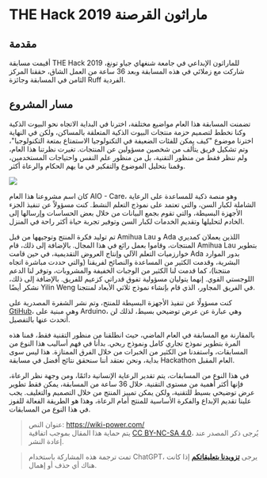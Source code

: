 # THE Hack 2019 ماراثون القرصنة

## مقدمة

أقيمت مسابقة THE Hack 2019 للماراثون الإبداعي في جامعة شنغهاي جياو تونغ، شاركت مع زملائي في هذه المسابقة وبعد 36 ساعة من العمل الشاق، حققنا المركز الثامن في المسابقة وجائزة Ruff الفردية.

## مسار المشروع

تضمنت المسابقة هذا العام مواضيع مختلفة، اخترنا في البداية الاتجاه نحو البيوت الذكية وكنا نخطط لتصميم حزمة منتجات البيوت الذكية المتعلقة بالمساكن، ولكن في النهاية اخترنا موضوع "كيف يمكن للفئات الضعيفة في التكنولوجيا الاستمتاع بمتعة التكنولوجيا"، وتم تشكيل فريق يتألف من شخصين مسؤولين عن المنتجات. تغيرت نظرتنا هذا العام، ولم ننظر فقط من منظور التقنية، بل من منظور علم النفس واحتياجات المستخدمين، وقمنا بتحليل الموضوع والتفكير في ما يهم الحكام والرعاة أكثر.

![](https://wiki-media-1253965369.cos.ap-guangzhou.myqcloud.com/img/72fa421a32841af4c9cb339132b30fe.jpg)

كان اسم مشروعنا هذا العام AIO - Care، وهو منصة ذكية للمساعدة على الرعاية الشاملة لكبار السن، والتي تعتمد على نموذج التعلم النشط. كنت مسؤولاً عن تنفيذ الجزء الأجهزة البسيطة، والتي تقوم بجمع البيانات من خلال بعض الحساسات وإرسالها إلى الخادم لتحليلها وتقديم الخدمات لكبار السن وتوفير تجربة حياة أكثر راحة في المنزل.

تم توليد فكرة المنتج وتوجيهها من قبل Amihua Lau و Ada اللذين يعملان كمديري المنتجات، وقاموا بعمل رائع في هذا المجال. بالإضافة إلى ذلك، قام Amihua Lau بتطوير خوارزميات التعلم الآلي وإنتاج العروض التقديمية، في حين قامت Ada بدور الموارد البشرية، وقدمت الكثير من المساعدة والنصائح لفريقنا (والتي حددت مباشرة اتجاه منتجنا)، كما قدمت لنا الكثير من الوجبات الخفيفة والمشروبات، وتوفر لنا الدعم اللوجستي القوي. إنهما يتوليان مسؤولية تفوق قدراتي كزعيم للفريق. بالإضافة إلى ذلك، نشكر أيضًا Yilin Weng في الفريق المجاور، الذي قام بإنشاء نموذج ثلاثي الأبعاد لمنتجنا.

كنت مسؤولًا عن تنفيذ الأجهزة البسيطة للمنتج، وتم نشر الشفرة المصدرية على [GtiHub](https://github.com/linyuxuanlin/Project-of-THE-Hack)، وهي مبنية على Arduino، وهي عبارة عن عرض توضيحي بسيط، لذلك لن أتحدث عنها بالتفصيل.

بالمقارنة مع المسابقة في العام الماضي، حيث انطلقنا من منظور التقنية فقط، قمنا هذه المرة بتطوير نموذج تجاري كامل ونموذج ربحي. بدأنا في فهم أساليب هذا النوع من المسابقات، واستفدنا من الكثير من الخبرات من خلال الفرق الممتازة. هذا ليس سوى بداية، ونحن نعتقد أننا سنحقق نتائج أفضل في مسابقة Hackathon العام المقبل.

في هذا النوع من المسابقات، يتم تقدير الرعاية الإنسانية دائمًا، ومن وجهة نظر الرعاة، فإنها أكثر أهمية من مستوى التقنية. خلال 36 ساعة من المسابقة، يمكن فقط تطوير عرض توضيحي بسيط للتقنية، ولكن يمكن تمييز المنتج من خلال التصميم والتغليف. يجب علينا تقديم الإبداع والفكرة الأساسية للمنتج أمام الرعاة، وهذا هو الطريقة الفعالة للفوز في هذا النوع من المسابقات.

> عنوان النص: <https://wiki-power.com/>  
> يتم حماية هذا المقال بموجب اتفاقية [CC BY-NC-SA 4.0](https://creativecommons.org/licenses/by/4.0/deed.zh)، يُرجى ذكر المصدر عند إعادة النشر.

> تمت ترجمة هذه المشاركة باستخدام ChatGPT، يرجى [**تزويدنا بتعليقاتكم**](https://github.com/linyuxuanlin/Wiki_MkDocs/issues/new) إذا كانت هناك أي حذف أو إهمال.